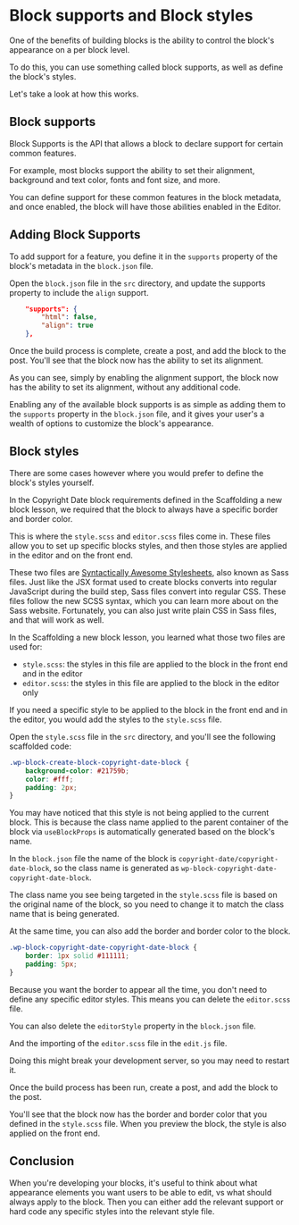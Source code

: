 # Block supports and Block styles

One of the benefits of building blocks is the ability to control the block's appearance on a per block level. 

To do this, you can use something called block supports, as well as define the block's styles. 

Let's take a look at how this works.

## Block supports

Block Supports is the API that allows a block to declare support for certain common features. 

For example, most blocks support the ability to set their alignment, background and text color, fonts and font size, and more.

You can define support for these common features in the block metadata, and once enabled, the block will have those abilities enabled in the Editor.

## Adding Block Supports

To add support for a feature, you define it in the `supports` property of the block's metadata in the `block.json` file.

Open the `block.json` file in the `src` directory, and update the supports property to include the `align` support.

```json
	"supports": {
		"html": false,
		"align": true
	},
```

Once the build process is complete, create a post, and add the block to the post. You'll see that the block now has the ability to set its alignment.

As you can see, simply by enabling the alignment support, the block now has the ability to set its alignment, without any additional code.

Enabling any of the available block supports is as simple as adding them to the `supports` property in the `block.json` file, and it gives your user's a wealth of options to customize the block's appearance.

## Block styles

There are some cases however where you would prefer to define the block's styles yourself. 

In the Copyright Date block requirements defined in the Scaffolding a new block lesson, we required that the block to always have a specific border and border color.

This is where the `style.scss` and `editor.scss` files come in. These files allow you to set up specific blocks styles, and then those styles are applied in the editor and on the front end.

These two files are [Syntactically Awesome Stylesheets](https://sass-lang.com/), also known as Sass files. Just like the JSX format used to create blocks converts into regular JavaScript during the build step, Sass files convert into regular CSS. These files follow the new SCSS syntax, which you can learn more about on the Sass website. Fortunately, you can also just write plain CSS in Sass files, and that will work as well.

In the Scaffolding a new block lesson, you learned what those two files are used for:

 - `style.scss`: the styles in this file are applied to the block in the front end and in the editor
 - `editor.scss`: the styles in this file are applied to the block in the editor only

If you need a specific style to be applied to the block in the front end and in the editor, you would add the styles to the `style.scss` file. 

Open the `style.scss` file in the `src` directory, and you'll see the following scaffolded code:

```scss
.wp-block-create-block-copyright-date-block {
	background-color: #21759b;
	color: #fff;
	padding: 2px;
}
```

You may have noticed that this style is not being applied to the current block. This is because the class name applied to the parent container of the block via `useBlockProps` is automatically generated based on the block's name.

In the `block.json` file the name of the block is `copyright-date/copyright-date-block`, so the class name is generated as `wp-block-copyright-date-copyright-date-block`.

The class name you see being targeted in the `style.scss` file is based on the original name of the block, so you need to change it to match the class name that is being generated.

At the same time, you can also add the border and border color to the block. 

```scss
.wp-block-copyright-date-copyright-date-block {
	border: 1px solid #111111;
    padding: 5px;
}
```

Because you want the border to appear all the time, you don't need to define any specific editor styles. This means you can delete the `editor.scss` file. 

You can also delete the `editorStyle` property in the `block.json` file. 

And the importing of the `editor.scss` file in the `edit.js` file.

Doing this might break your development server, so you may need to restart it. 

Once the build process has been run, create a post, and add the block to the post. 

You'll see that the block now has the border and border color that you defined in the `style.scss` file. When you preview the block, the style is also applied on the front end.

## Conclusion

When you're developing your blocks, it's useful to think about what appearance elements you want users to be able to edit, vs what should always apply to the block. Then you can either add the relevant support or hard code any specific styles into the relevant style file. 